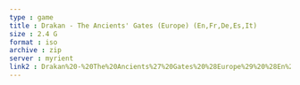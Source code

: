 ```yaml
---
type : game
title : Drakan - The Ancients' Gates (Europe) (En,Fr,De,Es,It)
size : 2.4 G
format : iso
archive : zip
server : myrient
link2 : Drakan%20-%20The%20Ancients%27%20Gates%20%28Europe%29%20%28En%2CFr%2CDe%2CEs%2CIt%29
---
```

